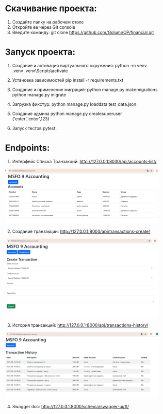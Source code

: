 # Скачивание проекта:

1) Создайте папку на рабочем столе
2) Откройте ее через Git console
3) Введите команду:
   git clone https://github.com/GolumnOP/financial.git

# Запуск проекта:

1) Создание и активация виртуального окружения:
    python -m venv .venv
    .venv\Scripts\activate

2) Установка зависимостей
    pip install -r requirements.txt

3) Создание и применение миграций:
    python manage.py makemigrations
    python manage.py migrate

4) Загрузка фикстур:
    python manage.py loaddata test_data.json

5) Создание админа
    python manage.py createsuperuser ('enter','enter',123)

6) Запуск тестов
    pytest .

# Endpoints:

1) Интерфейс Списка Транзакций:
    http://127.0.0.1:8000/api/accounts-list/

![img.png](img.png)

2) Создание транзакции:
    http://127.0.0.1:8000/api/transactions-create/    

![img_2.png](img_2.png)

3) История транзакций:
    http://127.0.0.1:8000/api/transactions-history/

![img_1.png](img_1.png)

4) Swagger doc:
    http://127.0.0.1:8000/schema/swagger-ui/#/